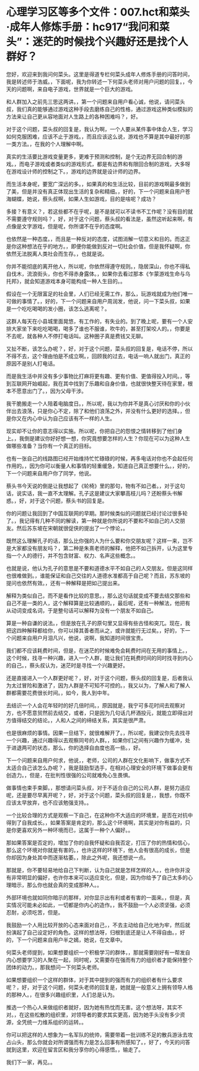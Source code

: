 # 心理学习区等多个文件：007.hct和菜头·成年人修炼手册：hc917“我问和菜头”：迷茫的时候找个兴趣好还是找个人群好？

您好，欢迎来到我问何菜头。这里是得道专栏何菜头成年人修炼手册的问答时间，我是转述师于浩威。，下面呢，我为你转述一下何菜头老师对用户问题的回复。，今天的问题啊，来自电子游戏，世界就是一个巨大的游戏。

和人群加入之前先三思这两讲。，第一个问题来自用户看心诚，他说，请问菜头叔，我们真的能够通过游戏这种手段去磨练自己的性格，通过游戏这种类似模拟的方法来让自己更从容地面对人生路上的各种困难吗？，好。

对于这个问题，菜头叔的回复是，我认为啊，一个人要从某件事中体会人生，学习如何克服困难，应该不止于游戏。，而且应该这么说，游戏也不算是其中最好的那一类方法。，在我的个人理解中啊。

真实的生活要比游戏变量更多，更难于预测和控制，是个无边界无回合制的游戏。，而电子游戏或者类似的游戏形式，都是有边界和有限回合制的游戏，大多呀在游戏设计师的控制之下。，游戏的边界就是设计师的边界。

而生活本身呢，要宽广深远的多。，如果真的和生活比较，目前的游戏啊最多做到了美，但是并没有真正体现出生活的复杂和精细。，好的，下一个问题来自用户苍海蝴蝶，她说，蔡头叔啊，如果人生如游戏，目的是啥呢？成功？

多接？有意义？，若这些都不在乎呢，是不是就可以不读书不工作呢？没有目的就不需要遵守规则吗？，好，对于这个问题，蔡头叔的看法是，虽然这听起来啊，有点像是文字游戏，但是呢，你所谓不在乎的态度啊。

也依然是一种态度。，而且是一种反对的态度，试图消解一切意义和目的。而这正是你这种想法在乎的地方。，即便你能做到反对一切社会价值，但是我怀疑啊，你依然无法脱离人类社会而生存。，也就是说。

你并不能彻底的离开他人，所以呢，你依然得遵守规则。，隐居深山，你也不得私自伐木，流浪街头，你也不得赤身露体。，如果你去看过那本《乍蒙游戏生命与乌托邦》，就会知道游戏本身可能构成一种人生目的。。

假设在一个无限富足的社会里，人们已经无需工作，那么，玩游戏就成为他们唯一可做的事情了。，好的，下一个问题来自用户周润发，他说，问一下菜头叔，如果是一个吃吃喝喝的发小圈，该怎么逃离呢？。

这群人每天在小县城里面晃悠，有工作的，有失业的。到了晚上呢，要有一个人安排大家坐下来吃吃喝喝，喝多了谁也不服谁，吹牛的，甚至打架咬人的。，你要是不去呢，就各种人不停打电话叫。这种圈子真是费钱又无聊。

又扯不断，该怎么办呢？，好，对于这个问题，菜头叔的回复是，电话不停，所以不得不去，这个理由怕是不成立啊。，回顾我的过去，电话一响人就出门，真正的原因不是别人打电话。

而是我生活中并没有多少事物比打麻将更有趣、更有价值、更值得投入时间。，等到互联网开始崛起，我在其中找到了乐趣和自身价值，也就很快整天待在家里，根本不愿意出门了。，因为父母干涉。

我干脆搬走一个人陪着电脑度日。，所以呢，我以为你并不是真心讨厌和你的小伙伴出去浪荡，只是你心不定，除了和他们浪荡之外，并没有什么更好的选择。，但是你又在内心中认为自己应该有不一样的人生。

现实却不让你的意志得以实施。所以呢，你把自己的怨恨之情转移到了他们身上。，我倒是建议你好好想一想，你究竟想要怎样的人生？你现在可以为这种人生做哪些准备？当你有一个真正的目标。

也有一张自己的线路图已经开始维持忙忙碌碌的时候，再多电话对你也不会起任何作用的。，因为你可以衡量人和事情的轻重缓急，知道自己真正想要什么。，好的，下一个问题来自用户你了同学，他说。

蔡头书今天说的倒是让我想起了《轮椅》里的那句，物有不如己者。，对于这句话，说实话，我一直不太理解。孔子这是建议大家攀高枝儿吗？还盼蔡头书解惑。，好，对于这个问题，蔡头书的回复是。

你的问题让我回到了中国互联网的早期。那时候类似的问题就已经讨论过很多轮了。，我记得有几种不同的解读，第一种就是你所说的不要和不如自己的人交朋友。然后苏东坡在宋朝就很促侠的提出了一个悖论，。

既然这么理解孔子的话，那么比你强的人为什么要和你交朋友呢？这样一来，岂不是大家都没有朋友吗？，第二种是朱熹老师的解释，他把不如己拆开，认为这里专指一个人的德行，并不包含财富、权力、名声这些概念。。

也就是说，他认为孔子的意思是不要和道德水平不如自己的人交朋友。但是这同样也很难做到。，谁能保证和自己交往的人道德水准都高于自己呢？而且，苏东坡的提问也依然有效。，还有一种解释是把如己提出来。

解释为类似自己，而不是看作比较的意思。，那么这句话就变成不要去结交那些和自己不是一类的人，这个解释算是比较通顺的。，最后呢，还有一种解法，他把有从动词变成名词，于是整句话可以解释为没有一个朋友不如自己。

算是一种自谦的说法。，但是放在孔子的原句里又显得有些古怪和突兀。现在，我把这四种解释都给你，你可以择其善者而从之，或许就能行无过矣。，好的，下一个问题来自用户月泪凡兴，他说，说啊，我知道时间很宝贵。

我们都不应该耗费时间，但是，在迷茫的时候难免会耗费时间在无用的事情上。，这个时候，找寻一种兴趣，进入一个人群，能让我们在耗费时间的同时找寻到内心的自己。，蔡头叔认为，迷茫时是寻找一个兴趣更好。

还是直接进入一个人群更好呢？，好，对于这个问题，蔡头叔的回复是，后者我认为太过冒险和激进了，因为人群是不可知不可控的。，我又以为，了解人和了解人群都需要花费很长时间。，如今，我人到中年。

去结识一个人会花年轻时的好几倍时间。，原因就是，我宁可多花时间去观察对方，也不愿意贸然前去结交，或者，只是因为几句话几杯酒投元，就能立即得出对方值得结交的结论。，人和人之间的缔结关系，其实是很严肃。

也是很麻烦的事情。因果一旦结下，就很难解开了。，所以呢，我建议你先去找寻一个兴趣，通过兴趣得以去观察同号的人群。，如果你们之间有兴趣作为缓冲，处于进退两可的状态，那么，你的选择自由度也高一些。，好。

下一个问题来自用户何求，他说，，老师，公司的人群在文化影响下，做事方式不太适合自己该怎么办呢？，我是鼓励型选手，在相对心理安全的环境下做事会更有创造力。，但是，在批判性很强的公司就难免心生畏惧。

做事情也束手束脚。，那想请问菜头叔，对于不适合自己的公司人群，是努力适应呢，还是要尽早离开呢？，好，对于这个问题，菜头叔的回复是，，我想，你既不应该太早放弃，也不应该勉强支持。。

一个比较合理的方式是观察一下自己，在这种你不大适应的环境里，是否在对抗中得到了自我成长。，如果答案是肯定的，那么这个环境啊，其实是对你有益的，只是你更喜欢另外一种环境而已，这属于一种个人偏好。。

那如果答案是否定的，增加了你的自我怀疑和自我否定，打压了你的热情和信心，那么这个环境对你就是有害的。，也许这样的环境下，他人会有很高的成长，但是你却因为身处其中而逐渐枯萎。，除此之外呢，我还想说一点。

那就是，你不要轻易地给自己下判断，认为自己就是怎样怎样的人。，也许你并没有非常明显的偏好，也许你本来可以适应变化，但是，因为你给予了自己太多的心理暗示，那么你也就会真的变成那种人。。

外部环境也就如同你暗示的那样，对你显示出有利或者有害的一面来。，但是，真实情况可能未必如此，一切都是你内心的造作。，我不鼓励一个人必须坚强，必须忍耐，必须吃苦，但是。

我鼓励一个人用比较开放的心态来面对自己，，不去主动给自己化地为牢，然后就扮演起了自己设定好的角色。这样的想法呀，归根到底还是让人不得自由。，好的，下一个问题来自用户半之嫣，她说，在文章中。

何菜头老师提到，如果想要组织一个积极学习的群体，，那就需要刚好有一帮发自内心想要学习的人聚在一起，同时呢，又需要存在强而有力的组织者才能保持整个团体的动力。，那我想问一下何菜头老师。

如果想要组织一个这样的群体，对于其中提到的强而有力的组织者有什么要求呢？，好，对于这个问题，何菜头老师的回复是，她就是一般意义上拥有领导人格的那种人。，在很多兴趣组织里，人们总是认为。

推选一个热心人来做组织者就好，因为她有热忱而无害。这个想法呀，其实不对。，在这些松散的组织里，对领导者的要求其实更高，因为她手头没有多少资源，全凭统一力维系组织的运转。。

你可以把这样的人想象为一名军队的统帅，需要带着一批训练不足的散兵游泳去攻占山头，那么你就会对所谓强而有力是怎么回事有所感知了。，好了，今天的问答就到这里，欢迎在留言区和我分享你的心得感悟。，输走了。

我们下一家，再见。。